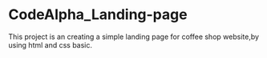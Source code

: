 # CodeAlpha_Landing-page
This project is an creating a simple landing page for coffee shop website,by using html and css basic.
